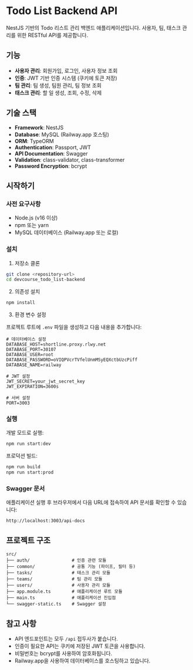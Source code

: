# Todo List Backend API

NestJS 기반의 Todo 리스트 관리 백엔드 애플리케이션입니다. 사용자, 팀, 태스크 관리를 위한 RESTful API를 제공합니다.

## 기능

- **사용자 관리**: 회원가입, 로그인, 사용자 정보 조회
- **인증**: JWT 기반 인증 시스템 (쿠키에 토큰 저장)
- **팀 관리**: 팀 생성, 팀원 관리, 팀 정보 조회
- **태스크 관리**: 할 일 생성, 조회, 수정, 삭제

## 기술 스택

- **Framework**: NestJS
- **Database**: MySQL (Railway.app 호스팅)
- **ORM**: TypeORM
- **Authentication**: Passport, JWT
- **API Documentation**: Swagger
- **Validation**: class-validator, class-transformer
- **Password Encryption**: bcrypt

## 시작하기

### 사전 요구사항

- Node.js (v16 이상)
- npm 또는 yarn
- MySQL 데이터베이스 (Railway.app 또는 로컬)

### 설치

1. 저장소 클론

```bash
git clone <repository-url>
cd devcourse_todo_list-backend
```

2. 의존성 설치

```bash
npm install
```

3. 환경 변수 설정

프로젝트 루트에 `.env` 파일을 생성하고 다음 내용을 추가합니다:

```
# 데이터베이스 설정
DATABASE_HOST=shortline.proxy.rlwy.net
DATABASE_PORT=30107
DATABASE_USER=root
DATABASE_PASSWORD=oVIQPVcrTVfelUnmMSyEQXctbUzcPiff
DATABASE_NAME=railway

# JWT 설정
JWT_SECRET=your_jwt_secret_key
JWT_EXPIRATION=3600s

# 서버 설정
PORT=3003
```

### 실행

개발 모드로 실행:

```bash
npm run start:dev
```

프로덕션 빌드:

```bash
npm run build
npm run start:prod
```

### Swagger 문서

애플리케이션 실행 후 브라우저에서 다음 URL에 접속하여 API 문서를 확인할 수 있습니다:

```
http://localhost:3003/api-docs
```

## 프로젝트 구조

```
src/
├── auth/                # 인증 관련 모듈
├── common/              # 공통 기능 (파이프, 필터 등)
├── tasks/               # 태스크 관리 모듈
├── teams/               # 팀 관리 모듈
├── users/               # 사용자 관리 모듈
├── app.module.ts        # 애플리케이션 루트 모듈
├── main.ts              # 애플리케이션 진입점
└── swagger-static.ts    # Swagger 설정
```

## 참고 사항

- API 엔드포인트는 모두 `/api` 접두사가 붙습니다.
- 인증이 필요한 API는 쿠키에 저장된 JWT 토큰을 사용합니다.
- 비밀번호는 bcrypt를 사용하여 암호화됩니다.
- Railway.app을 사용하여 데이터베이스를 호스팅하고 있습니다.
